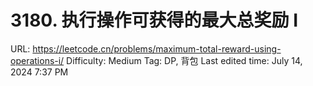 # 3180. 执行操作可获得的最大总奖励 I

URL: https://leetcode.cn/problems/maximum-total-reward-using-operations-i/
Difficulty: Medium
Tag: DP, 背包
Last edited time: July 14, 2024 7:37 PM